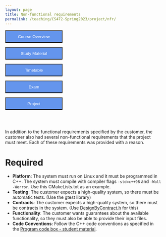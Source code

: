 ```yaml
---
layout: page
title: Non-functional requirements
permalink: /teaching/CS472-Spring2023/project/nfr/
---
```


<form action="/teaching/CS472-Spring2023/">
    <input type="submit" style="background-color:cornflowerblue;color:white;width:185px;
height:40px;" value="Course Overview" />
</form>
<form action="/teaching/CS472-Spring2023/study_material/">
    <input type="submit" style="background-color:cornflowerblue;color:white;width:185px;
height:40px;" value="Study Material" />
</form>
<form action="/teaching/CS472-Spring2023/Timetable/">
    <input type="submit" style="background-color:cornflowerblue;color:white;width:185px;
height:40px;" value="Timetable" />
</form>
<form action="/teaching/CS472-Spring2023/Exam/">
    <input type="submit" style="background-color:cornflowerblue;color:white;width:185px;
height:40px;" value="Exam" />
</form>
<form action="/teaching/CS472-Spring2023/project/">
    <input type="submit" style="background-color:cornflowerblue;color:white;width:185px;
height:40px;" value="Project" />
</form>

<form id="main-form" action="/teaching/CS472-Spring2023/project/" method="post"></form>
<form id="sub-form1"  action="/teaching/CS472-Spring2023/project/FAQ"  method="post"></form>



<br/>
<br/>

In addition to the functional requirements specified by the customer, the customer also had several non-functional requirements that the project must meet. Each of these requirements was provided with a reason.

Required
=====
* **Platform**: The system must run on Linux and it must be programmed in C++. The system must 
compile with compiler flags ```-std=c++98``` and ```-Wall -Werror```. Use this CMakeLists.txt as an example.
* **Testing**: The customer expects a high-quality system, so there must be automatic tests. (Use the gtest library)
* **Contracts**: The customer expects a high-quality system, so there must be contracts in the system. 
(Use [DesignByContract.h](../../study_material/material/DesignByContract.h) for this)
* **Functionality**: The customer wants guarantees about the available functionality, so they must also be able to provide their input files.
* **Code Conventions**: Follow the C++ code conventions as specified in the [Program code box - student material](/teaching/CS472-Spring2023/study_material/).

